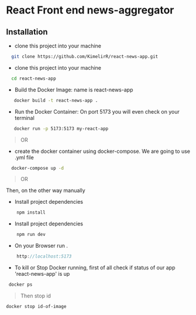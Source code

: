 # React Front end news-aggregator

## Installation

* clone this project into your machine

```bash
  git clone https://github.com/KimelirR/react-news-app.git
```

* clone this project into your machine

```bash
  cd react-news-app
```

* Build the Docker Image: name is react-news-app

```bash
   docker build -t react-news-app .
```

* Run the Docker Container: On port 5173 you will even check on your terminal

```bash
   docker run -p 5173:5173 my-react-app
```

> OR

* create the docker container using docker-compose. We are going to use .yml file 

```bash
  docker-compose up -d
```

> OR

Then, on the other way manually

* Install project dependencies

```javascript
    npm install
```

* Install project dependencies

```javascript
    npm run dev
```

* On your Browser run .

```javascript
    http://localhost:5173
```

* To kill or Stop Docker running, first of all check if status of our app 'react-news-app' is up

```bash
 docker ps
```

> Then stop id

```bash
docker stop id-of-image
```
